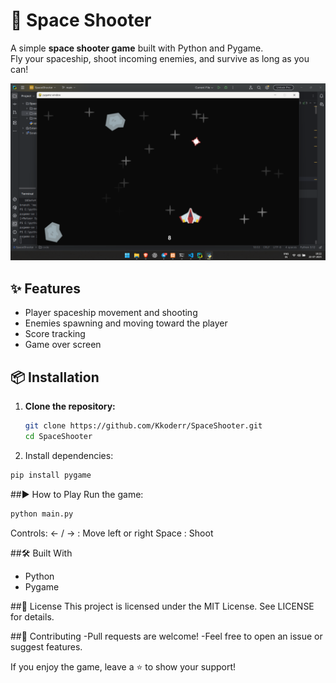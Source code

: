 # 🚀 Space Shooter

A simple **space shooter game** built with Python and Pygame.  
Fly your spaceship, shoot incoming enemies, and survive as long as you can!

![Gameplay Screenshot](assets/screenshot.png) <!-- Add your own screenshot or GIF here -->

## ✨ Features

- Player spaceship movement and shooting
- Enemies spawning and moving toward the player
- Score tracking
- Game over screen

## 📦 Installation

1. **Clone the repository:**
   ```bash
   git clone https://github.com/Kkoderr/SpaceShooter.git
   cd SpaceShooter
   ```
2. Install dependencies:
  ```bash
  pip install pygame
  ```
##▶️ How to Play
Run the game:
```bash
python main.py
```
Controls:
← / → : Move left or right
Space : Shoot

##🛠 Built With
- Python
- Pygame

##📄 License
This project is licensed under the MIT License. See LICENSE for details.

##🌟 Contributing
-Pull requests are welcome!
-Feel free to open an issue or suggest features.

If you enjoy the game, leave a ⭐️ to show your support!
